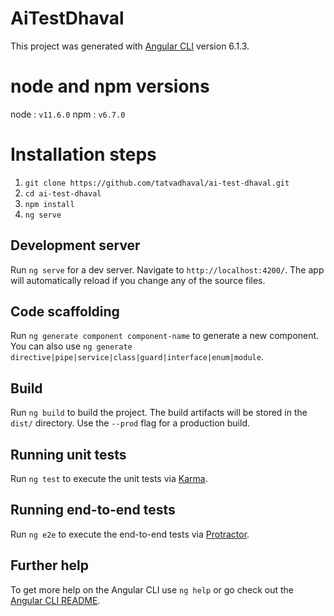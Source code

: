 # AiTestDhaval

This project was generated with [Angular CLI](https://github.com/angular/angular-cli) version 6.1.3.

# node and npm versions

node : `v11.6.0`
npm  : `v6.7.0`

# Installation steps

1) `git clone https://github.com/tatvadhaval/ai-test-dhaval.git`
2) `cd ai-test-dhaval`
3) `npm install`
4) `ng serve`

## Development server

Run `ng serve` for a dev server. Navigate to `http://localhost:4200/`. The app will automatically reload if you change any of the source files.

## Code scaffolding

Run `ng generate component component-name` to generate a new component. You can also use `ng generate directive|pipe|service|class|guard|interface|enum|module`.

## Build

Run `ng build` to build the project. The build artifacts will be stored in the `dist/` directory. Use the `--prod` flag for a production build.

## Running unit tests

Run `ng test` to execute the unit tests via [Karma](https://karma-runner.github.io).

## Running end-to-end tests

Run `ng e2e` to execute the end-to-end tests via [Protractor](http://www.protractortest.org/).

## Further help

To get more help on the Angular CLI use `ng help` or go check out the [Angular CLI README](https://github.com/angular/angular-cli/blob/master/README.md).
